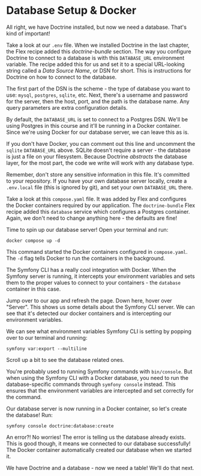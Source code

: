 # Database Setup & Docker

All right, we have Doctrine installed, but now we need a database. That's kind of
important!

Take a look at our `.env` file. When we installed Doctrine in the last chapter,
the Flex recipe added this *doctrine-bundle* section. The way you configure Doctrine to connect
to a database is with this `DATABASE_URL` environment variable. The recipe
added this for us and set it to a special URL-looking string called a *Data Source
Name*, or DSN for short. This is instructions for Doctrine on how to connect to
the database.

The first part of the DSN is the scheme - the type of database you want to use:
`mysql`, `postgres`, `sqlite`, etc. Next, there's a username and password for the
server, then the host, port, and the path is the database name. Any query parameters
are extra configuration details.

By default, the `DATABASE_URL` is set to connect to a Postgres DSN. We'll be using
Postgres in this course and it'll be running in a Docker container. Since we're
using Docker for our database server, we can leave this as is.

If you don't have Docker, you can comment out this line and uncomment the
`sqlite` `DATABASE_URL` above. SQLite doesn't require a server - the database is
just a file on your filesystem. Because Doctrine *abstracts* the database layer,
for the most part, the code we write will work with any database type.

Remember, don't store any sensitive information in this file. It's committed to
your repository. If you have your own database server locally, create a `.env.local`
file (this is ignored by git), and set your own `DATABASE_URL` there.

Take a look at this `compose.yaml` file. It was added by Flex and configures the
Docker containers required by our application. The `doctrine-bundle` Flex recipe
added this `database` service which configures a Postgres container. Again, we don't
need to change anything here - the defaults are fine!

Time to spin up our database server! Open your terminal and run:

```terminal
docker compose up -d
```

This command started the Docker containers configured in `compose.yaml`. The
`-d` flag tells Docker to run the containers in the background.

The Symfony CLI has a really cool integration with Docker. When the Symfony server
is running, it intercepts your environment variables and sets them to the proper
values to connect to your containers - the `database` container in this case.

Jump over to our app and refresh the page. Down here, hover over "Server". This shows
us some details about the Symfony CLI server. We can see that it's detected our
docker containers and is intercepting our environment variables.

We can see what environment variables Symfony CLI is setting by popping over to our
terminal and running:

```terminal
symfony var:export --multiline
```

Scroll up a bit to see the database related ones.

You're probably used to running Symfony commands with `bin/console`. But when using the
Symfony CLI with a Docker database, you need to run the database-specific commands through
`symfony console` instead. This ensures that the environment variables are intercepted and set
correctly for the command.

Our database server is now running in a Docker container, so let's create the database!
Run:

```terminal
symfony console doctrine:database:create
```

An error?! No worries! The error is telling us the database already exists. This is good though,
it means we connected to our database successfully! The Docker container automatically created
our database when we started it. 

We have Doctrine and a database - now we need a table! We'll do that next.
